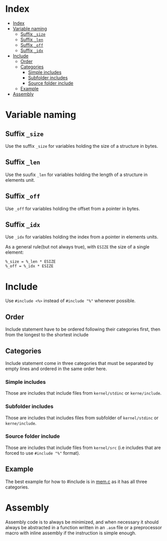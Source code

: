 
# Index
- [Index](#index)
- [Variable naming](#variable-naming)
  - [Suffix `_size`](#suffix-_size)
  - [Suffix `_len`](#suffix-_len)
  - [Suffix `_off`](#suffix-_off)
  - [Suffix `_idx`](#suffix-_idx)
- [Include](#include)
  - [Order](#order)
  - [Categories](#categories)
    - [Simple includes](#simple-includes)
    - [Subfolder includes](#subfolder-includes)
    - [Source folder include](#source-folder-include)
  - [Example](#example)
- [Assembly](#assembly)

# Variable naming
## Suffix `_size`
Use the suffix `_size` for variables holding the size of a structure in bytes.

## Suffix `_len`
Use the suufix `_len` for variables holding the length of a structure in elements unit.

## Suffix `_off`
Use `_off` for variables holding the offset from a pointer in bytes.

## Suffix `_idx`
Use `_idx` for variables holding the index from a pointer in elements units.

As a general rule(but not always true), with `ESIZE` the size of a single element:

```
%_size = %_len * ESIZE
%_off = %_idx * ESIZE
```

# Include
Use `#include <%>` instead of `#include "%"` whenever possible.

## Order
Include statement have to be ordered following their categories first, then from the longest to the shortest include

## Categories
Include statement come in three categories that must be separated by empty lines and ordered in the same order here.

### Simple includes
Those are includes that include files from `kernel/stdinc` or `kerne/include`.

### Subfolder includes
Those are includes that includes files from subfolder of `kernel/stdinc` or `kerne/include`.

### Source folder include
Those are includes that include files from `kernel/src` (i.e includes that are forced to use `#include "%"` format).

## Example
The best example for how to #include is in [mem.c] as it has all three categories.

# Assembly
Assembly code is to always be minimized, and when necessary it should always be abstracted in a function written in an `.asm` file or a preprocessor macro with inline assembly if the instruction is simple enough.


[mem.c]: ../kernel/src/mem/mem.c

